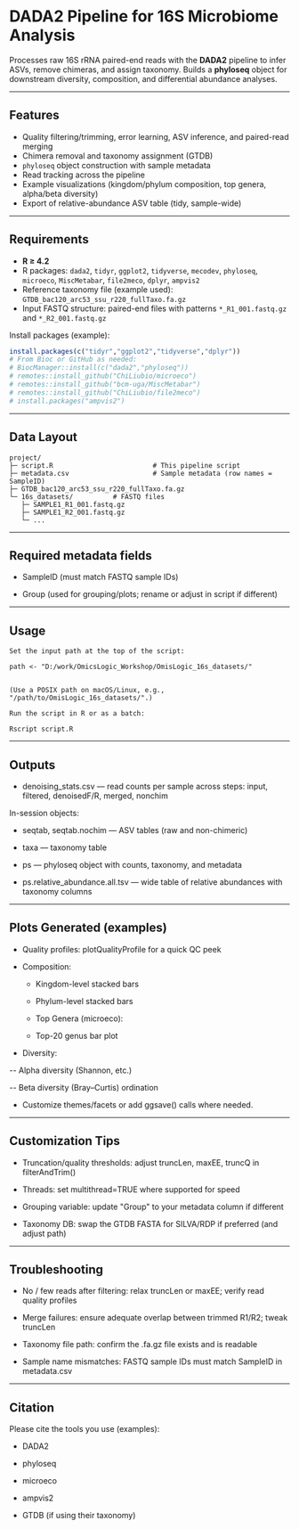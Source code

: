 # DADA2 Pipeline for 16S Microbiome Analysis

Processes raw 16S rRNA paired-end reads with the **DADA2** pipeline to infer ASVs, remove chimeras, and assign taxonomy. Builds a **phyloseq** object for downstream diversity, composition, and differential abundance analyses.

---

## Features
- Quality filtering/trimming, error learning, ASV inference, and paired-read merging
- Chimera removal and taxonomy assignment (GTDB)
- `phyloseq` object construction with sample metadata
- Read tracking across the pipeline
- Example visualizations (kingdom/phylum composition, top genera, alpha/beta diversity)
- Export of relative-abundance ASV table (tidy, sample-wide)

---

## Requirements

- **R ≥ 4.2**
- R packages: `dada2`, `tidyr`, `ggplot2`, `tidyverse`, `mecodev`, `phyloseq`, `microeco`, `MiscMetabar`, `file2meco`, `dplyr`, `ampvis2`
- Reference taxonomy file (example used):  
  `GTDB_bac120_arc53_ssu_r220_fullTaxo.fa.gz`
- Input FASTQ structure: paired-end files with patterns `*_R1_001.fastq.gz` and `*_R2_001.fastq.gz`

Install packages (example):
```r
install.packages(c("tidyr","ggplot2","tidyverse","dplyr"))
# From Bioc or GitHub as needed:
# BiocManager::install(c("dada2","phyloseq"))
# remotes::install_github("ChiLiubio/microeco")
# remotes::install_github("bcm-uga/MiscMetabar")
# remotes::install_github("ChiLiubio/file2meco")
# install.packages("ampvis2")
```
---
## Data Layout
```
project/
├─ script.R                         # This pipeline script
├─ metadata.csv                     # Sample metadata (row names = SampleID)
├─ GTDB_bac120_arc53_ssu_r220_fullTaxo.fa.gz
└─ 16s_datasets/          # FASTQ files
   ├─ SAMPLE1_R1_001.fastq.gz
   ├─ SAMPLE1_R2_001.fastq.gz
   └─ ...
```
---
## Required metadata fields

- SampleID (must match FASTQ sample IDs)

- Group (used for grouping/plots; rename or adjust in script if different)

---
## Usage
```
Set the input path at the top of the script:

path <- "D:/work/OmicsLogic_Workshop/OmisLogic_16s_datasets/"


(Use a POSIX path on macOS/Linux, e.g., "/path/to/OmisLogic_16s_datasets/".)

Run the script in R or as a batch:

Rscript script.R
```
---
## Outputs

- denoising_stats.csv — read counts per sample across steps: input, filtered, denoisedF/R, merged, nonchim

In-session objects:

- seqtab, seqtab.nochim — ASV tables (raw and non-chimeric)

- taxa — taxonomy table

- ps — phyloseq object with counts, taxonomy, and metadata

- ps.relative_abundance.all.tsv — wide table of relative abundances with taxonomy columns
---

## Plots Generated (examples)

- Quality profiles: plotQualityProfile for a quick QC peek

- Composition:

  - Kingdom-level stacked bars

  - Phylum-level stacked bars

  - Top Genera (microeco):

  - Top-20 genus bar plot

- Diversity:

-- Alpha diversity (Shannon, etc.)

-- Beta diversity (Bray–Curtis) ordination

- Customize themes/facets or add ggsave() calls where needed.
---

## Customization Tips

- Truncation/quality thresholds: adjust truncLen, maxEE, truncQ in filterAndTrim()

- Threads: set multithread=TRUE where supported for speed

- Grouping variable: update "Group" to your metadata column if different

- Taxonomy DB: swap the GTDB FASTA for SILVA/RDP if preferred (and adjust path)

---
## Troubleshooting

- No / few reads after filtering: relax truncLen or maxEE; verify read quality profiles

- Merge failures: ensure adequate overlap between trimmed R1/R2; tweak truncLen

- Taxonomy file path: confirm the .fa.gz file exists and is readable

- Sample name mismatches: FASTQ sample IDs must match SampleID in metadata.csv

---
## Citation

Please cite the tools you use (examples):

- DADA2

- phyloseq

- microeco

- ampvis2

- GTDB (if using their taxonomy)
